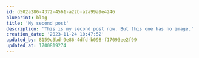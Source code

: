 ```yaml
---
id: d502a286-4372-4561-a22b-a2a99a9e4246
blueprint: blog
title: 'My second post'
description: 'This is my second post now. But this one has no image.'
creation_date: '2023-11-24 10:47:52'
updated_by: 8159c3bd-9e86-4dfd-b098-f17093ee2f99
updated_at: 1700819274
---
```

